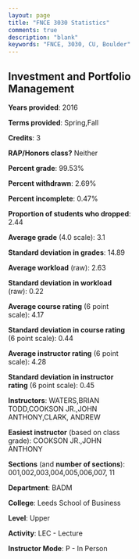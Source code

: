 ```yaml
---
layout: page
title: "FNCE 3030 Statistics"
comments: true
description: "blank"
keywords: "FNCE, 3030, CU, Boulder"
--- 
```

<head>
<script src="https://ajax.googleapis.com/ajax/libs/jquery/2.1.3/jquery.min.js"></script>
<script src="https://dl.dropboxusercontent.com/s/pc42nxpaw1ea4o9/highcharts.js?dl=0"></script>
<!-- <script src="../assets/js/highcharts.js"></script> -->
<style type="text/css">@font-face {
	font-family: "Bebas Neue";
	src: url(https://www.filehosting.org/file/details/544349/BebasNeue%20Regular.otf) format("opentype");
	}
	h1.Bebas { 
		font-family: "Bebas Neue", Verdana, Tahoma;
	}
</style>
</head>
<body>
	<div id="container" style="float: right; width: 45%; height: 88%; margin-left: 2.5%; margin-right: 2.5%;"></div>
	<script language="JavaScript">
		$(document).ready(function() {
		var chart = {type: 'column'};
		var title = {text: 'Grade Distribution'};
		var xAxis = {categories: ['A','B','C','D','F'],crosshair: true};
		var yAxis = {min: 0,title: {text: 'Percentage'}};
		var tooltip = {headerFormat: '<center><b><span style="font-size:20px">{point.key}</span></b></center>',
		               pointFormat: '<td style="padding:0"><b>{point.y:.1f}%</b></td>',
		               footerFormat: '</table>',shared: true,useHTML: true};
		var plotOptions = {column: {pointPadding: 0.0,borderWidth: 0}};  
		var credits = {enabled: false};var series= [{name: 'Percent',data: [34.04,45.65,18.57,0.77,0.97,]}];
		var json = {};
		json.chart = chart;
		json.title = title;
		json.tooltip = tooltip;
		json.xAxis = xAxis;
		json.yAxis = yAxis;  
		json.series = series;
		json.plotOptions = plotOptions;  
		json.credits = credits;
		$('#container').highcharts(json);
	});
	</script>
</body>
			   
## Investment and Portfolio Management

**Years provided**: 2016

**Terms provided**: Spring,Fall

**Credits**: 3

**RAP/Honors class?** Neither

**Percent grade**: 99.53%

**Percent withdrawn**: 2.69%

**Percent incomplete**: 0.47%

**Proportion of students who dropped**: 2.44

**Average grade** (4.0 scale): 3.1

**Standard deviation in grades**: 14.89

**Average workload** (raw): 2.63

**Standard deviation in workload** (raw): 0.22

**Average course rating** (6 point scale): 4.17

**Standard deviation in course rating** (6 point scale): 0.44

**Average instructor rating** (6 point scale): 4.28

**Standard deviation in instructor rating** (6 point scale): 0.45

**Instructors**: WATERS,BRIAN TODD,COOKSON JR.,JOHN ANTHONY,CLARK, ANDREW

**Easiest instructor** (based on class grade): COOKSON JR.,JOHN ANTHONY

**Sections** (and **number of sections**): 001,002,003,004,005,006,007, 11

**Department**: BADM

**College**: Leeds School of Business

**Level**: Upper

**Activity**: LEC - Lecture

**Instructor Mode**: P  - In Person